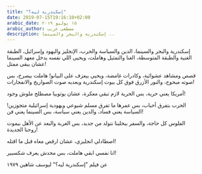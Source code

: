 ```yaml
---
title: "إسكندرية ليه؟"
date: 2019-07-15T19:16:10+02:00
arabic_date: ١٥ يوليو ٢٠١٩
arabic_author: مصطفى غريب
description: إسكندرية والبحر والسينما ..
---
```


إسكندرية والبحر والسينما،
الدين والسياسة والحرب،
الإنجليز واليهود وإسرائيل،
الطبقة الغنية والطبقة المتوسطة،
الغنا والتمثيل وهاملت،
ويحيى اللي نفسه يدخل معهد السينما عشان يبقى ممثل!


قصص ومشاهد عشوائية، وكادرات غامضة، ويحيي بيعزف على البيانو!
هاملت بيصرخ، بس صوته مبحوح،
والنور الأزرق فوق كل بيوت إسكندرية وبعديه صوت الصواريخ والانفجارات!


أمريكا يعني حرية، بس الحرية لازم تبقي معكرة، عشان يوتوبيا مصطلح ملوش وجود!


الحرب بتفرق أحباب، بس عمرها ما تفرق مسلم شيوعي ويهودية إسرائيلية متجوزين!
السياسة يعني فساد، والدين يعني سياسة، بس السينما يعني فن!


الفلوس كل حاجة، والسفر بيخلينا نتولد من جديد،
بس الغربة والبعد عن الأهل بيموت روحنا الجديدة!


اصطادلي انجليزي، عشان ارقص معاه قبل ما اقتله!


انا نفسي ابقي هاملت، بس محدش يعرف شكسبير!


عن فيلم "إسكندرية ليه؟" ليوسف شاهين ١٩٧٩

